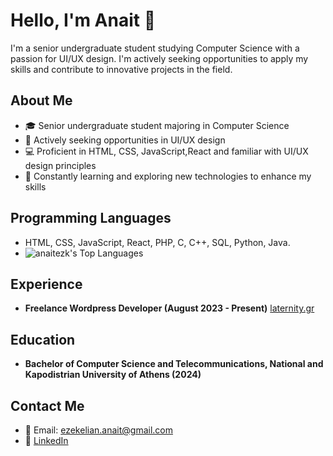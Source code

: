 # Hello, I'm Anait 👋

I'm a senior undergraduate student studying Computer Science with a passion for UI/UX design. I'm actively seeking opportunities to apply my skills and contribute to innovative projects in the field.

## About Me

- 🎓 Senior undergraduate student majoring in Computer Science
- 💼 Actively seeking opportunities in UI/UX design
- 💻 Proficient in HTML, CSS, JavaScript,React and familiar with UI/UX design principles
- 🌱 Constantly learning and exploring new technologies to enhance my skills

## Programming Languages

- HTML, CSS, JavaScript, React, PHP, C, C++, SQL, Python, Java.
- ![anaitezk's Top Languages](https://github-readme-stats.vercel.app/api/top-langs/?username=anaitezk&theme=monokai&show_icons=true&hide_border=false&layout=compact)

## Experience

- **Freelance Wordpress Developer (August 2023 - Present)**
  [laternity.gr](https://www.laternity.gr/) 

## Education

- **Bachelor of Computer Science and Telecommunications, National and Kapodistrian University of Athens (2024)**

## Contact Me

- 📧 Email: [ezekelian.anait@gmail.com](mailto:ezekelian.anait@gmail.com)
- 💼 [LinkedIn](https://www.linkedin.com/in/anaitezk)
